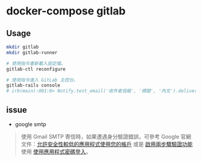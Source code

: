 docker-compose gitlab
===

## Usage

```sh
mkdir gitlab
mkdir gitlab-runner
```

```sh
# 使用指令重新載入設定檔。
gitlab-ctl reconfigure

# 使用指令進入 GitLab 主控台。
gitlab-rails console
# irb(main):001:0> Notify.test_email('收件者信箱', '標題', '內文').deliver_now
```

<!-- // TODO: 先記錄一些筆記之後整理 -->

## issue

* google smtp
> 使用 Gmail SMTP 寄信時，如果遭遇身分驗證錯誤，可參考 Google 官網文件：[允許安全性較低的應用程式使用您的帳戶](https://support.google.com/accounts/answer/6010255) 或是 [啟用兩步驟驗證功能](https://support.google.com/accounts/answer/185839) 使用 [使用應用程式密碼登入](https://support.google.com/mail/answer/185833)。